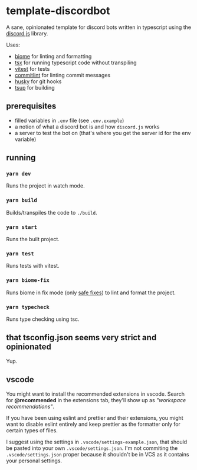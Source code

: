 # template-discordbot

A sane, opinionated template for discord bots written in typescript using the [discord.js](https://discord.js.org/#/) library.

Uses:

- [biome](https://github.com/biomejs/biome) for linting and formatting
- [tsx](https://github.com/privatenumber/tsx) for running typescript code without transpiling
- [vitest](https://github.com/vitest-dev/vitest) for tests
- [commitlint](https://github.com/conventional-changelog/commitlint) for linting commit messages
- [husky](https://github.com/typicode/husky) for git hooks
- [tsup](https://github.com/egoist/tsup) for building

## prerequisites

- filled variables in `.env` file (see `.env.example`)
- a notion of what a discord bot is and how `discord.js` works
- a server to test the bot on (that's where you get the server id for the env variable)

## running

### `yarn dev`

Runs the project in watch mode.

### `yarn build`

Builds/transpiles the code to `./build`.

### `yarn start`

Runs the built project.

### `yarn test`

Runs tests with vitest.

### `yarn biome-fix`

Runs biome in fix mode (only [safe fixes](https://biomejs.dev/linter/#safe-fixes)) to lint and format the project.

### `yarn typecheck`

Runs type checking using tsc.

## that tsconfig.json seems very strict and opinionated

Yup.

## vscode

You might want to install the recommended extensions in vscode. Search for **@recommended** in the extensions tab, they'll show up as _"workspace recommendations"_.

If you have been using eslint and prettier and their extensions, you might want to disable eslint entirely and keep prettier as the formatter only for certain types of files.

I suggest using the settings in `.vscode/settings-example.json`, that should be pasted into your own `.vscode/settings.json`. I'm not commiting the `.vscode/settings.json` proper because it shouldn't be in VCS as it contains your personal settings.
